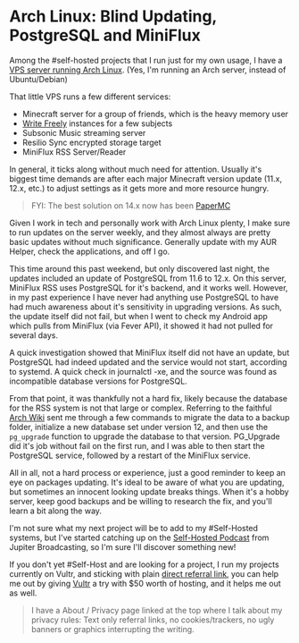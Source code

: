 # Arch Linux: Blind Updating, PostgreSQL and MiniFlux


Among the #self-hosted projects that I run just for my own usage, I have a [VPS server running Arch Linux](https://www.vultr.com/?ref=7975116-4F). (Yes, I'm running an Arch server, instead of Ubuntu/Debian)

That little VPS runs a few different services: 
- Minecraft server for a group of friends, which is the heavy memory user
- [Write Freely](https://writefreely.org) instances for a few subjects
- Subsonic Music streaming server
- Resilio Sync encrypted storage target
- MiniFlux RSS Server/Reader
<!--more-->
In general, it ticks along without much need for attention. Usually it's biggest time demands are after each major Minecraft version update (11.x, 12.x, etc.) to adjust settings as it gets more and more resource hungry. 

> FYI: The best solution on 14.x now has been [PaperMC](https://papermc.io/)

Given I work in tech and personally work with Arch Linux plenty, I make sure to run updates on the server weekly, and they almost always are pretty basic updates without much significance. Generally update with my AUR Helper, check the applications, and off I go.

This time around this past weekend, but only discovered last night, the updates included an update of PostgreSQL from 11.6 to 12.x. On this server, MiniFlux RSS uses PostgreSQL for it's backend, and it works well. However, in my past experience I have never had anything use PostgreSQL to have had much awareness about it's sensitivity in upgrading versions. As such, the update itself did not fail, but when I went to check my Android app which pulls from MiniFlux (via Fever API), it showed it had not pulled for several days.

A quick investigation showed that MiniFlux itself did not have an update, but PostgreSQL had indeed updated and the service would not start, according to systemd. A quick check in journalctl -xe, and the source was found as incompatible database versions for PostgreSQL.

From that point, it was thankfully not a hard fix, likely because the database for the RSS system is not that large or complex. Referring to the faithful [Arch Wiki](https://wiki.archlinux.org/index.php/PostgreSQL#Upgrading_PostgreSQL) sent me through a few commands to migrate the data to a backup folder, initialize a new database set under version 12, and then use the `pg_upgrade` function to upgrade the database to that version. PG_Upgrade did it's job without fail on the first run, and I was able to then start the PostgreSQL service, followed by a restart of the MiniFlux service.

All in all, not a hard process or experience, just a good reminder to keep an eye on packages updating. It's ideal to be aware of what you are updating, but sometimes an innocent looking update breaks things. When it's a hobby server, keep good backups and be willing to research the fix, and you'll learn a bit along the way.

I'm not sure what my next project will be to add to my #Self-Hosted systems, but I've started catching up on the [Self-Hosted Podcast](https://selfhosted.show/) from Jupiter Broadcasting, so I'm sure I'll discover something new!

If you don't yet #Self-Host and are looking for a project, I run my projects currently on Vultr, and sticking with plain [direct referral link](https://www.vultr.com/?ref=7975116-4F), you can help me out by giving [Vultr](https://www.vultr.com/?ref=7975116-4F) a try with $50 worth of hosting, and it helps me out as well.

> I have a About / Privacy page linked at the top where I talk about my privacy rules: Text only referral links, no cookies/trackers, no ugly banners or graphics interrupting the writing. 
